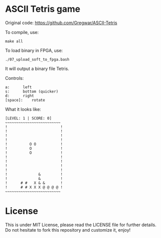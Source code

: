# ASCII Tetris game

Original code: https://github.com/Gregwar/ASCII-Tetris

To compile, use:

    make all
    
To load binary in FPGA, use:

    ./07_upload_soft_to_fpga.bash

It will output a binary file Tetris.

Controls:

    a: 		left
    s: 		bottom (quicker)
    d: 		right
    [space]: 	rotate

What it looks like:

    [LEVEL: 1 | SCORE: 0]
    ~~~~~~~~~~~~~~~~~~~~~~~~~
    !                        !
    !                        !
    !                        !
    !                        !
    !          O O           !
    !          O             !
    !          O             !
    !                        !
    !                        !
    !                        !
    !                        !
    !              &         !
    !              &         !
    !      # #   X & &       !
    !      # # X X X @ @ @ @ !
    ~~~~~~~~~~~~~~~~~~~~~~~~~

# License

This is under MIT License, please read the LICENSE file for further details.
Do not hesitate to fork this repository and customize it, enjoy!
